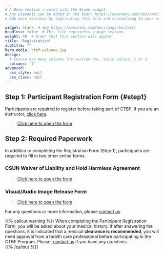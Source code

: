 ```yaml
---
# A Demo section created with the Blank widget.
# Any elements can be added in the body: https://wowchemy.com/docs/writing-markdown-latex/
# Add more sections by duplicating this file and customizing to your requirements.

widget: blank  # See https://wowchemy.com/docs/page-builder/
headless: false  # This file represents a page section.
weight: 40  # Order that this section will appear.
title: "Registration"
subtitle: ""
hero_media: ctbf-welcome.jpg
design:
  # Choose how many columns the section has. Valid values: 1 or 2.
  columns: '2'
advanced:
  css_style: null
  css_class: null
---
```


## Step 1: Participant Registration Form {#step1}

Participants are required to register before taking part of CTBF. If you are an instructor, [click here](instructors/index.html).

> [Click here to open the form](https://forms.office.com/r/ev3K96X5Yq) 

## Step 2: Required Paperwork

In addition to completing the Registration Form (Step 1), participants are required to fill in two other online forms.

### CSUN Waiver of Liability and Hold Harmless Agreement

> [Click here to open the form](https://na1.documents.adobe.com/public/esignWidget?wid=CBFCIBAA3AAABLblqZhDSXSfgv25lAxYKhrVpXI0sMIMkdjTjXCiMqrKjV6zMI9qf4ClyIv9S6SZLIvVrIC8*)

### Visual/Audio Image Release Form

> [Click here to open the form](http://adobe.ly/368Zk4k)

For any questions or more information, please [contact us](#contact).

{{% callout warning %}}
When completing the Participant Registration Form, you will be asked about your medical history. If after answering the questions, it is indicated that a medical **clearance is recommended**, you will need approval from a health care professional before participating in the CTBF Program. Please, [contact us](#contact) if you have any questions.  
{{% /callout %}}
